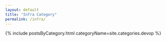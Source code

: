 ```yaml
---
layout: default
title: "Infra Category"
permalink: /infra/
---
```

{% include postsByCategory.html categoryName=site.categories.devop %}
